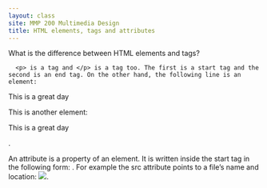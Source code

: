 ```yaml
---
layout: class
site: MMP 200 Multimedia Design
title: HTML elements, tags and attributes
---
```

What is the difference between HTML elements and tags?

      <p> is a tag and </p> is a tag too. The first is a start tag and the second is an end tag. On the other hand, the following line is an element:

<p>This is a great day</p>

This is another element: <div><p>This is a great day</p></div>.

An attribute is a property of an element. It is written inside the start tag in the following form: <tag attribute="value">. For example the src attribute points to a file’s name and location: <img src="images/flower.gif" />.
